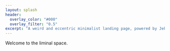 ```yaml
---
layout: splash
header:
  overlay_color: "#000"
  overlay_filter: "0.5"
excerpt: "A weird and eccentric minimalist landing page, powered by Jekyll."
---
```


Welcome to the liminal space.